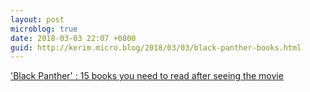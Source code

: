 ```yaml
---
layout: post
microblog: true
date: 2018-03-03 22:07 +0800
guid: http://kerim.micro.blog/2018/03/03/black-panther-books.html
---
```

['Black Panther' : 15 books you need to read after seeing the movie](http://ew.com/books/black-panther-books)
